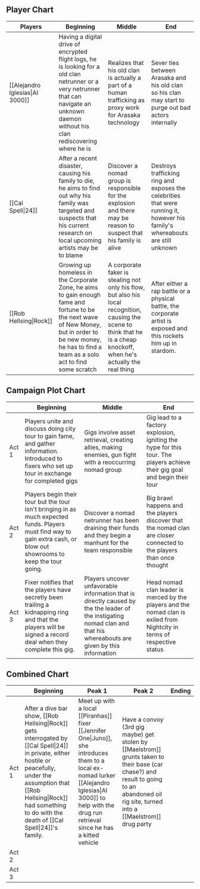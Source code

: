 ## Player Chart

| Players                         | Beginning                                                                                                                                                                                                   | Middle                                                                                                                                                                     | End                                                                                                                            |
| ------------------------------- | ----------------------------------------------------------------------------------------------------------------------------------------------------------------------------------------------------------- | -------------------------------------------------------------------------------------------------------------------------------------------------------------------------- | ------------------------------------------------------------------------------------------------------------------------------ |
| [[Alejandro Iglesias\|AI 3000]] | Having a digital drive of encrypted flight logs, he is looking for a old clan netrunner or a very netrunner that can navigate an unknown daemon without his clan rediscovering where he is                  | Realizes that his old clan is actually a part of a human trafficking as proxy work for Arasaka technology                                                                  | Sever ties between Arasaka and his old clan so his clan may start to purge out bad actors internally                           |
| [[Cal Spell\|24]]               | After a recent disaster, causing his family to die, he aims to find out why his family was targeted and suspects that his current research on local upcoming artists may be to blame                        | Discover a nomad group is responsible for the explosion and there may be reason to suspect that his family is alive                                                        | Destroys trafficking ring and exposes the celebrities that were running it, however his family's whereabouts are still unknown |
| [[Rob Hellsing\|Rock]]          | Growing up homeless in the Corporate Zone, he aims to gain enough fame and fortune to be the next wave of New Money, but in order to be new money, he has to find a team as a solo act to find some scratch | A corporate faker is stealing not only his flow, but also his local recognition, causing the scene to think that he is a cheap knockoff, when he's actually the real thing | After either a rap battle or a physical battle, the corporate artist is exposed and this rockets him up in stardom.            |

## Campaign Plot Chart

|       | Beginning                                                                                                                                                               | Middle                                                                                                                                                                 | End                                                                                                                       |
| ----- | ----------------------------------------------------------------------------------------------------------------------------------------------------------------------- | ---------------------------------------------------------------------------------------------------------------------------------------------------------------------- | ------------------------------------------------------------------------------------------------------------------------- |
| Act 1 | Players unite and discuss doing city tour to gain fame, and gather information. Introduced to fixers who set up tour in exchange for completed gigs                     | Gigs involve asset retrieval, creating allies, making enemies, gun fight with a reoccurring nomad group                                                                | Gig lead to a factory explosion, igniting the hype for this tour. The players achieve their gig goal and begin their tour |
| Act 2 | Players begin their tour but the tour isn't bringing in as much expected funds. Players must find way to gain extra cash, or blow out showrooms to keep the tour going. | Discover a nomad netrunner has been draining their funds and they begin a manhunt for the team responsible                                                             | Big brawl happens and the players discover that the nomad clan are closer connected to the players than once thought      |
| Act 3 | Fixer notifies that the players have secretly been trailing a kidnapping ring and that the players will be signed a record deal when they complete this gig.            | Players uncover unfavorable information that is directly caused by the the leader of the instigating nomad clan and that his whereabouts are given by this information | Head nomad clan leader is merced by the players and the nomad clan is exiled from Nightcity in terms of respective status |

## Combined Chart

|       | Beginning                                                                                                                                                                                                                                         | Peak 1                                                                                                                                                                                                           | Peak 2                                                                                                                                                                                     | Ending |
| ----- | ------------------------------------------------------------------------------------------------------------------------------------------------------------------------------------------------------------------------------------------------- | ---------------------------------------------------------------------------------------------------------------------------------------------------------------------------------------------------------------- | ------------------------------------------------------------------------------------------------------------------------------------------------------------------------------------------ | ------ |
| Act 1 | After a dive bar show, [[Rob Hellsing\|Rock]] gets interrogated by [[Cal Spell\|24]] in private, either hostile or peacefully, under the assumption that [[Rob Hellsing\|Rock]] had something to do with the death of [[Cal Spell\|24]]'s family. | Meet up with a local [[Piranhas]] fixer [[Jennifer One\|Juno]], she introduces them to a local ex-nomad lurker [[Alejandro Iglesias\|AI 3000]] to help with the drug run retrieval since he has a kitted vehicle | Have a convoy (3rd gig maybe) get stolen by [[Maelstrom]] grunts taken to their base (car chase?) and result to going to an abandoned oil rig site, turned into a [[Maelstrom]] drug party |        |
| Act 2 |                                                                                                                                                                                                                                                   |                                                                                                                                                                                                                  |                                                                                                                                                                                            |        |
| Act 3 |                                                                                                                                                                                                                                                   |                                                                                                                                                                                                                  |                                                                                                                                                                                            |        |
